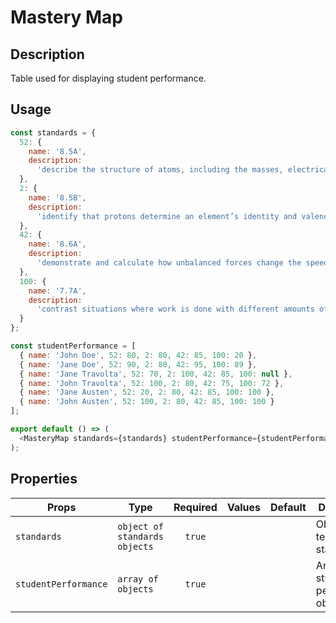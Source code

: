 # Mastery Map

## Description

Table used for displaying student performance.

## Usage

```js
const standards = {
  52: {
    name: '8.5A',
    description:
      'describe the structure of atoms, including the masses, electrical charges, and locations, of protons and neutrons in the nucleus and electrons in the electron cloud'
  },
  2: {
    name: '8.5B',
    description:
      'identify that protons determine an element’s identity and valence electrons determine its chemical properties, including reactivity'
  },
  42: {
    name: '8.6A',
    description:
      'demonstrate and calculate how unbalanced forces change the speed or direction of an object’s motion'
  },
  100: {
    name: '7.7A',
    description:
      'contrast situations where work is done with different amounts of force to situations where no work is done such as moving a box with a ramp and without a ramp, or standing still'
  }
};

const studentPerformance = [
  { name: 'John Doe', 52: 80, 2: 80, 42: 85, 100: 20 },
  { name: 'Jane Doe', 52: 90, 2: 80, 42: 95, 100: 89 },
  { name: 'Jane Travolta', 52: 70, 2: 100, 42: 85, 100: null },
  { name: 'John Travolta', 52: 100, 2: 80, 42: 75, 100: 72 },
  { name: 'Jane Austen', 52: 20, 2: 80, 42: 85, 100: 100 },
  { name: 'John Austen', 52: 100, 2: 80, 42: 85, 100: 100 }
];

export default () => (
  <MasteryMap standards={standards} studentPerformance={studentPerformance} />
);


```

## Properties

| Props                | Type                          | Required | Values | Default | Description                          |
| -------------------- | ----------------------------- | :------: | ------ | ------- | ------------------------------------ |
| `standards`          | `object of standards objects` |  `true`  |        |         | Object of teaching standards         |
| `studentPerformance` | `array of objects`            |  `true`  |        |         | Array of student performance objects |
